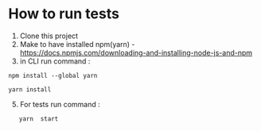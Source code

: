 # How to run tests

1. Clone this project 
2. Make to have installed npm(yarn) - https://docs.npmjs.com/downloading-and-installing-node-js-and-npm
3.  in CLI run command :
```
npm install --global yarn
```

```
yarn install
```

5. For tests run command : 
```
   yarn  start
```

